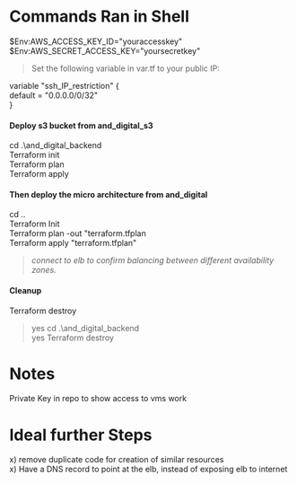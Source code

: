 # Commands Ran in Shell  
$Env:AWS_ACCESS_KEY_ID="youraccesskey"  
$Env:AWS_SECRET_ACCESS_KEY="yoursecretkey"  

>Set the following variable in var.tf to your public IP:  

variable "ssh_IP_restriction" {  
default = "0.0.0.0/0/32"  
}  

#### Deploy s3 bucket from and_digital_s3  
cd .\and_digital_backend\
Terraform init  
Terraform plan  
Terraform apply  

#### Then deploy the micro architecture from and_digital  
cd ..\
Terraform Init  
Terraform plan -out "terraform.tfplan  
Terraform apply "terraform.tfplan"  
>*connect to elb to confirm balancing between different availability zones.*

#### Cleanup
Terraform destroy  
>yes
cd .\and_digital_backend\
>yes
Terraform destroy


# Notes  

Private Key in repo to show access to vms work  

# Ideal further Steps  

x) remove duplicate code for creation of similar resources  
x) Have a DNS record to point at the elb, instead of exposing elb to internet  
